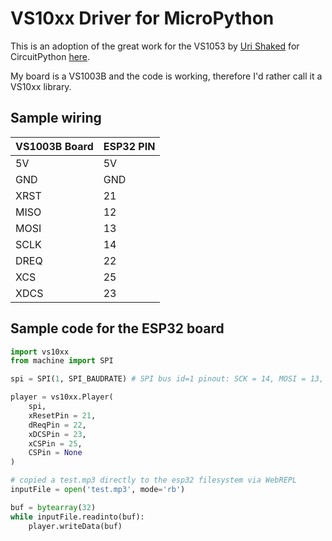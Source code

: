 # VS10xx Driver for MicroPython

This is an adoption of the great work for the VS1053 by [Uri Shaked](https://github.com/urish) for CircuitPython [here](https://github.com/urish/vs1053-circuitpython).

My board is a VS1003B and the code is working, therefore I'd rather call it a VS10xx library.

## Sample wiring

VS1003B Board | ESP32 PIN 
--- | --- 
5V | 5V
GND | GND
XRST | 21
MISO | 12
MOSI | 13
SCLK | 14
DREQ | 22
XCS | 25
XDCS | 23

## Sample code for the ESP32 board

```python
import vs10xx
from machine import SPI

spi = SPI(1, SPI_BAUDRATE) # SPI bus id=1 pinout: SCK = 14, MOSI = 13, MISO = 12

player = vs10xx.Player(
    spi,
    xResetPin = 21,
    dReqPin = 22,
    xDCSPin = 23,
    xCSPin = 25,
    CSPin = None
)

# copied a test.mp3 directly to the esp32 filesystem via WebREPL
inputFile = open('test.mp3', mode='rb')

buf = bytearray(32)
while inputFile.readinto(buf):
    player.writeData(buf)
```
